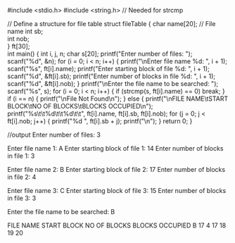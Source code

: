 #include <stdio.h>
#include <string.h> // Needed for strcmp

// Define a structure for file table
struct fileTable {
    char name[20];   // File name
    int sb;          
    int nob;         
} ft[30];           
int main() {
    int i, j, n;
    char s[20]; 
    printf("Enter number of files: ");
    scanf("%d", &n);
    for (i = 0; i < n; i++) {
        printf("\nEnter file name %d: ", i + 1);
        scanf("%s", ft[i].name);
        printf("Enter starting block of file %d: ", i + 1);
        scanf("%d", &ft[i].sb);
        printf("Enter number of blocks in file %d: ", i + 1);
        scanf("%d", &ft[i].nob);
    }
    printf("\nEnter the file name to be searched: ");
    scanf("%s", s);
    for (i = 0; i < n; i++) {
        if (strcmp(s, ft[i].name) == 0)
            break;
    }
    if (i == n) {
        printf("\nFile Not Found\n");
    } else {
        printf("\nFILE NAME\tSTART BLOCK\tNO OF BLOCKS\tBLOCKS OCCUPIED\n");
        printf("%s\t\t%d\t\t%d\t\t", ft[i].name, ft[i].sb, ft[i].nob);
        for (j = 0; j < ft[i].nob; j++) {
            printf("%d ", ft[i].sb + j); 
        printf("\n");
    }
    return 0;
}

//output
Enter number of files: 3

Enter file name 1: A
Enter starting block of file 1: 14
Enter number of blocks in file 1: 3

Enter file name 2: B
Enter starting block of file 2: 17
Enter number of blocks in file 2: 4

Enter file name 3: C
Enter starting block of file 3: 15
Enter number of blocks in file 3: 3

Enter the file name to be searched: B

FILE NAME 	START BLOCK	  NO OF BLOCKS	 BLOCKS OCCUPIED
B		           17		           4		       17 18 19 20 

